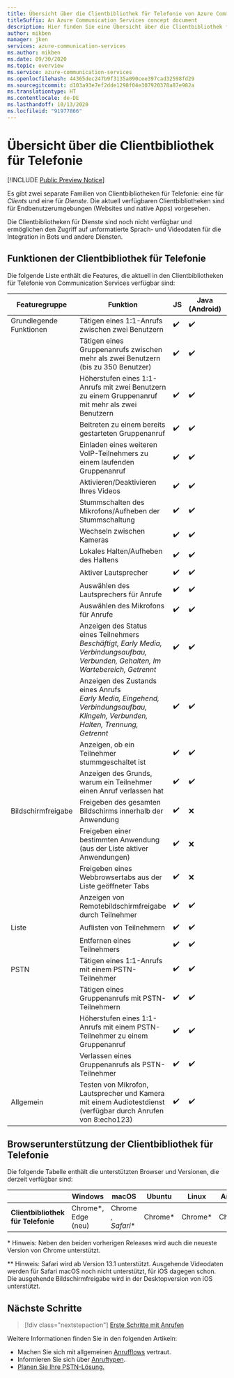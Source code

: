```yaml
---
title: Übersicht über die Clientbibliothek für Telefonie von Azure Communication Services
titleSuffix: An Azure Communication Services concept document
description: Hier finden Sie eine Übersicht über die Clientbibliothek für Telefonie.
author: mikben
manager: jken
services: azure-communication-services
ms.author: mikben
ms.date: 09/30/2020
ms.topic: overview
ms.service: azure-communication-services
ms.openlocfilehash: 44365dec247b9f3135a090cee397cad32598fd29
ms.sourcegitcommit: d103a93e7ef2dde1298f04e307920378a87e982a
ms.translationtype: HT
ms.contentlocale: de-DE
ms.lasthandoff: 10/13/2020
ms.locfileid: "91977866"
---
```

# <a name="calling-client-library-overview"></a>Übersicht über die Clientbibliothek für Telefonie

[!INCLUDE [Public Preview Notice](../../includes/public-preview-include.md)]

Es gibt zwei separate Familien von Clientbibliotheken für Telefonie: eine für *Clients* und eine für *Dienste*. Die aktuell verfügbaren Clientbibliotheken sind für Endbenutzerumgebungen (Websites und native Apps) vorgesehen.

Die Clientbibliotheken für Dienste sind noch nicht verfügbar und ermöglichen den Zugriff auf unformatierte Sprach- und Videodaten für die Integration in Bots und andere Diensten.

## <a name="calling-client-library-capabilities"></a>Funktionen der Clientbibliothek für Telefonie

Die folgende Liste enthält die Features, die aktuell in den Clientbibliotheken für Telefonie von Communication Services verfügbar sind:

| Featuregruppe | Funktion                                                                                                          | JS  | Java (Android) | Objective-C (iOS) 
| ----------------- | ------------------------------------------------------------------------------------------------------------------- | ---  | -------------- | -------------
| Grundlegende Funktionen | Tätigen eines 1:1-Anrufs zwischen zwei Benutzern                                                                           | ✔️   | ✔️            | ✔️  
|                   | Tätigen eines Gruppenanrufs zwischen mehr als zwei Benutzern (bis zu 350 Benutzer)                                                       | ✔️   | ✔️            | ✔️ 
|                   | Höherstufen eines 1:1-Anrufs mit zwei Benutzern zu einem Gruppenanruf mit mehr als zwei Benutzern                                 | ✔️   | ✔️            | ✔️ 
|                   | Beitreten zu einem bereits gestarteten Gruppenanruf                                                                              | ✔️   | ✔️            | ✔️ 
|                   | Einladen eines weiteren VoIP-Teilnehmers zu einem laufenden Gruppenanruf                                                       | ✔️   | ✔️            | ✔️
|                   | Aktivieren/Deaktivieren Ihres Videos                                                         | ✔️   | ✔️            | ✔️ 
|                   | Stummschalten des Mikrofons/Aufheben der Stummschaltung                                                                                                     | ✔️   | ✔️            | ✔️         
|                   | Wechseln zwischen Kameras                                                                                              | ✔️   | ✔️            | ✔️           
|                   | Lokales Halten/Aufheben des Haltens                                                                                                  | ✔️   | ✔️            | ✔️           
|                   | Aktiver Lautsprecher                                                                                                      | ✔️   | ✔️            | ✔️           
|                   | Auswählen des Lautsprechers für Anrufe                                                                                            | ✔️   | ✔️            | ✔️           
|                   | Auswählen des Mikrofons für Anrufe                                                                                         | ✔️   | ✔️            | ✔️           
|                   | Anzeigen des Status eines Teilnehmers<br/>*Beschäftigt, Early Media, Verbindungsaufbau, Verbunden, Gehalten, Im Wartebereich, Getrennt*         | ✔️   | ✔️            | ✔️           
|                   | Anzeigen des Zustands eines Anrufs<br/>*Early Media, Eingehend, Verbindungsaufbau, Klingeln, Verbunden, Halten, Trennung, Getrennt* | ✔️   | ✔️            | ✔️           
|                   | Anzeigen, ob ein Teilnehmer stummgeschaltet ist                                                                                      | ✔️   | ✔️            | ✔️           
|                   | Anzeigen des Grunds, warum ein Teilnehmer einen Anruf verlassen hat                                                                       | ✔️   | ✔️            | ✔️     
| Bildschirmfreigabe    | Freigeben des gesamten Bildschirms innerhalb der Anwendung                                                                 | ✔️   | ❌            | ❌           
|                   | Freigeben einer bestimmten Anwendung (aus der Liste aktiver Anwendungen)                                                | ✔️   | ❌            | ❌           
|                   | Freigeben eines Webbrowsertabs aus der Liste geöffneter Tabs                                                                  | ✔️   | ❌            | ❌           
|                   | Anzeigen von Remotebildschirmfreigabe durch Teilnehmer                                                                            | ✔️   | ✔️            | ✔️         
| Liste            | Auflisten von Teilnehmern                                                                                                   | ✔️   | ✔️            | ✔️           
|                   | Entfernen eines Teilnehmers                                                                                                | ✔️   | ✔️            | ✔️         
| PSTN              | Tätigen eines 1:1-Anrufs mit einem PSTN-Teilnehmer                                                                     | ✔️   | ✔️            | ✔️   
|                   | Tätigen eines Gruppenanrufs mit PSTN-Teilnehmern                                                                           | ✔️   | ✔️            | ✔️
|                   | Höherstufen eines 1:1-Anrufs mit einem PSTN-Teilnehmer zu einem Gruppenanruf                                                 | ✔️   | ✔️            | ✔️
|                   | Verlassen eines Gruppenanrufs als PSTN-Teilnehmer                                                                    | ✔️   | ✔️            | ✔️   
| Allgemein           | Testen von Mikrofon, Lautsprecher und Kamera mit einem Audiotestdienst (verfügbar durch Anrufen von 8:echo123)                   |  ✔️  | ✔️            | ✔️   

## <a name="calling-client-library-browser-support"></a>Browserunterstützung der Clientbibliothek für Telefonie

Die folgende Tabelle enthält die unterstützten Browser und Versionen, die derzeit verfügbar sind:

|                                  | Windows          | macOS          | Ubuntu | Linux  | Android | iOS    |
| -------------------------------- | ---------------- | -------------- | ------- | ------ | ------ | ------ |
| **Clientbibliothek für Telefonie** | Chrome*, Edge (neu) | Chrome *, Safari** | Chrome*  | Chrome* | Chrome* | Safari** |


\* Hinweis: Neben den beiden vorherigen Releases wird auch die neueste Version von Chrome unterstützt.<br/>

** Hinweis: Safari wird ab Version 13.1 unterstützt. Ausgehende Videodaten werden für Safari macOS noch nicht unterstützt, für iOS dagegen schon. Die ausgehende Bildschirmfreigabe wird in der Desktopversion von iOS unterstützt.

## <a name="next-steps"></a>Nächste Schritte

> [!div class="nextstepaction"]
> [Erste Schritte mit Anrufen](../../quickstarts/voice-video-calling/getting-started-with-calling.md)

Weitere Informationen finden Sie in den folgenden Artikeln:
- Machen Sie sich mit allgemeinen [Anrufflows](../call-flows.md) vertraut.
- Informieren Sie sich über [Anruftypen](../voice-video-calling/about-call-types.md).
- [Planen Sie Ihre PSTN-Lösung.](../telephony-sms/plan-solution.md)
